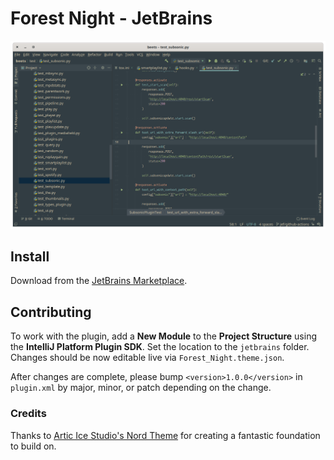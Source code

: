 # Forest Night - JetBrains

![screenshot](./screenshot.png)

## Install

Download from the [JetBrains Marketplace](https://plugins.jetbrains.com/plugin/14436-forest-night).

## Contributing

To work with the plugin, add a **New Module** to the **Project Structure** using the **IntelliJ Platform Plugin SDK**. Set the location to the `jetbrains` folder. Changes should be now editable live via `Forest_Night.theme.json`.

After changes are complete, please bump `<version>1.0.0</version>` in `plugin.xml` by major, minor, or patch depending on the change.

### Credits

Thanks to [Artic Ice Studio's Nord Theme](https://github.com/arcticicestudio/nord-jetbrains) for creating a fantastic foundation to build on.